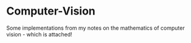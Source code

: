 # Computer-Vision
Some implementations from my notes on the mathematics of computer vision - which is attached!
